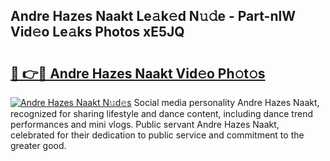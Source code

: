 ## Andre Hazes Naakt Le𝚊k𝚎d N𝚞𝚍e - Part-nlW Vid𝚎o Le𝚊ks Photos xE5JQ

# <h2><a href="http://fb72fu.evod.top/?m=Andre+Hazes+Naakt">🔗 👉🔴 Andre Hazes Naakt Vid𝚎o Ph𝚘t𝚘s</a></h2>

[![Andre Hazes Naakt N𝚞d𝚎s](https://i.imgur.com/8V9OHl7.gif)](http://fb72fu.evod.top/?m=Andre+Hazes+Naakt)
Social media personality Andre Hazes Naakt, recognized for sharing lifestyle and dance content, including dance trend performances and mini vlogs. Public servant Andre Hazes Naakt, celebrated for their dedication to public service and commitment to the greater good. 
